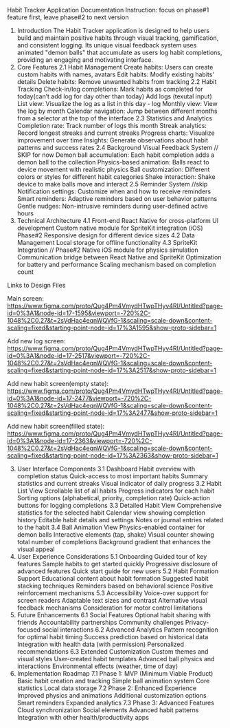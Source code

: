 Habit Tracker Application Documentation
Instruction: focus on phase#1 feature first, leave phase#2 to next version
1. Introduction
The Habit Tracker application is designed to help users build and maintain positive habits through visual tracking, gamification, and consistent logging. Its unique visual feedback system uses animated "demon balls" that accumulate as users log habit completions, providing an engaging and motivating interface.
2. Core Features
2.1 Habit Management
Create habits: Users can create custom habits with names, avatars
Edit habits: Modify existing habits' details
Delete habits: Remove unwanted habits from tracking
2.2 Habit Tracking
Check-in/log completions: Mark habits as completed for today(can’t add log for day other than today)
Add logs (texutal input)
List view: Visualize the log as a list in this day - log
Monthly view: View the log by month
Calendar navigation: Jump between different months from a selector at the top of the interface
2.3 Statistics and Analytics 
Completion rate: Track number of logs this month
Streak analytics: Record longest streaks and current streaks
Progress charts: Visualize improvement over time
Insights: Generate observations about habit patterns and success rates
2.4 Background Visual Feedback System // SKIP for now
Demon ball accumulation: Each habit completion adds a demon ball to the collection
Physics-based animation: Balls react to device movement with realistic physics
Ball customization: Different colors or styles for different habit categories
Shake interaction: Shake device to make balls move and interact
2.5 Reminder System //skip
Notification settings: Customize when and how to receive reminders
Smart reminders: Adaptive reminders based on user behavior patterns
Gentle nudges: Non-intrusive reminders during user-defined active hours
4. Technical Architecture
4.1 Front-end
React Native for cross-platform UI development
Custom native module for SpriteKit integration (iOS) Phase#2
Responsive design for different device sizes
4.2 Data Management
Local storage for offline functionality
4.3 SpriteKit Integration // Phase#2
Native iOS module for physics simulation
Communication bridge between React Native and SpriteKit
Optimization for battery and performance
Scaling mechanism based on completion count

Links to Design Files

Main screen: https://www.figma.com/proto/Qug4Pm4VmydHTwpTHyv4RI/Untitled?page-id=0%3A1&node-id=17-1595&viewport=-720%2C-1048%2C0.27&t=2sVdHac4eqnWQVfG-1&scaling=scale-down&content-scaling=fixed&starting-point-node-id=17%3A1595&show-proto-sidebar=1

Add new log screen: https://www.figma.com/proto/Qug4Pm4VmydHTwpTHyv4RI/Untitled?page-id=0%3A1&node-id=17-2517&viewport=-720%2C-1048%2C0.27&t=2sVdHac4eqnWQVfG-1&scaling=scale-down&content-scaling=fixed&starting-point-node-id=17%3A2517&show-proto-sidebar=1

Add new habit screen(empty state): https://www.figma.com/proto/Qug4Pm4VmydHTwpTHyv4RI/Untitled?page-id=0%3A1&node-id=17-2477&viewport=-720%2C-1048%2C0.27&t=2sVdHac4eqnWQVfG-1&scaling=scale-down&content-scaling=fixed&starting-point-node-id=17%3A2477&show-proto-sidebar=1

Add new habit screen(filled state): https://www.figma.com/proto/Qug4Pm4VmydHTwpTHyv4RI/Untitled?page-id=0%3A1&node-id=17-2363&viewport=-720%2C-1048%2C0.27&t=2sVdHac4eqnWQVfG-1&scaling=scale-down&content-scaling=fixed&starting-point-node-id=17%3A2363&show-proto-sidebar=1 



3. User Interface Components
3.1 Dashboard
Habit overview with completion status
Quick-access to most important habits
Summary statistics and current streaks
Visual indicator of daily progress
3.2 Habit List View
Scrollable list of all habits
Progress indicators for each habit
Sorting options (alphabetical, priority, completion rate)
Quick-action buttons for logging completions
3.3 Detailed Habit View
Comprehensive statistics for the selected habit
Calendar view showing completion history
Editable habit details and settings
Notes or journal entries related to the habit
3.4 Ball Animation View
Physics-enabled container for demon balls
Interactive elements (tap, shake)
Visual counter showing total number of completions
Background gradient that enhances the visual appeal
5. User Experience Considerations
5.1 Onboarding
Guided tour of key features
Sample habits to get started quickly
Progressive disclosure of advanced features
Quick start guide for new users
5.2 Habit Formation Support
Educational content about habit formation
Suggested habit stacking techniques
Reminders based on behavioral science
Positive reinforcement mechanisms
5.3 Accessibility
Voice-over support for screen readers
Adaptable text sizes and contrast
Alternative visual feedback mechanisms
Consideration for motor control limitations
6. Future Enhancements
6.1 Social Features
Optional habit sharing with friends
Accountability partnerships
Community challenges
Privacy-focused social interactions
6.2 Advanced Analytics
Pattern recognition for optimal habit timing
Success prediction based on historical data
Integration with health data (with permission)
Personalized recommendations
6.3 Extended Customization
Custom themes and visual styles
User-created habit templates
Advanced ball physics and interactions
Environmental effects (weather, time of day)
7. Implementation Roadmap
7.1 Phase 1: MVP (Minimum Viable Product)
Basic habit creation and tracking
Simple ball animation system
Core statistics
Local data storage
7.2 Phase 2: Enhanced Experience
Improved physics and animations
Additional customization options
Smart reminders
Expanded analytics
7.3 Phase 3: Advanced Features
Cloud synchronization
Social elements
Advanced habit patterns
Integration with other health/productivity apps

